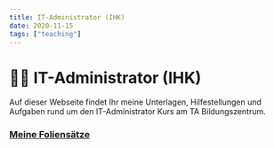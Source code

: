 ```yaml
---
title: IT-Administrator (IHK)
date: 2020-11-15
tags: ["teaching"]
---
```


# 👨‍🎓 IT-Administrator (IHK)

Auf dieser Webseite findet Ihr meine Unterlagen, Hilfestellungen und Aufgaben rund um den IT-Administrator Kurs am TA Bildungszentrum.

### [Meine Foliensätze](https://drive.google.com/open?id=1jAVLTz3SNmBbfHlRN9A_4Xw7nDfOsEpW)